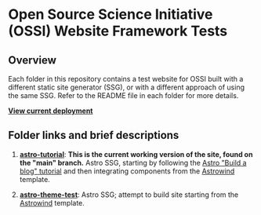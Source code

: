 # Open Source Science Initiative (OSSI) Website Framework Tests

## Overview

Each folder in this repository contains a test website for OSSI built with a different static site generator (SSG), or with a different approach of using the same SSG. Refer to the README file in each folder for more details.

[**View current deployment**](https://vocal-crepe-66f9af.netlify.app/)

## Folder links and brief descriptions

1. [**astro-tutorial**](astro-tutorial): **This is the current working version of the site, found on the "main" branch.** Astro SSG, starting by following the [Astro "Build a blog" tutorial](https://docs.astro.build/en/tutorial/0-introduction/) and then integrating components from the [Astrowind](https://github.com/onwidget/astrowind/tree/main) template.

1. [**astro-theme-test**](astro-theme-test): Astro SSG; attempt to build site starting from the [Astrowind](https://github.com/onwidget/astrowind/tree/main) template.
